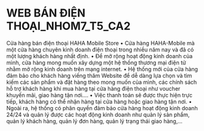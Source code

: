# WEB BÁN ĐIỆN THOẠI_NHOM7_T5_CA2
Cửa hàng bán điện thoại HAHA Mobile Store
•	Cửa hàng HAHA-Mobile mà một cửa hàng chuyên kinh doanh điện thoại trong nhiều năm nay và đã có một lượng khách hàng nhất định. 
•	Để mở rộng hoạt động kinh doanh của mình, cửa hàng mong muốn xây dựng một hệ thống thương mại điện tử nhằm mở rộng kinh doanh trên mạng internet. 
•	Hệ thống mới của cửa hàng đảm bảo cho khách hàng viếng thăm Website để dễ dàng lựa chọn và tìm kiếm các sản phẩm và đặt hàng theo mong muốn của mình, các chính sách hỗ trợ khách hàng khi mua hàng tại cửa hàng điện thoại như voucher khuyến mãi, giao hàng tận nơi.... 
•	Việc thanh toán sẽ được thực hiện trực tiếp, khách hàng có thể nhận hàng tại cửa hàng hoặc giao hàng tận nơi. 
•	Ngoài ra, hệ thống có phân quyền đảm bảo cửa hàng hoạt động kinh doanh 24/24 và quản lý được các hoạt động kinh doanh như quản lý sản phẩm, quản lý khách hàng, quản lý đơn hàng, quản lý trạng thái giao hàng,...		
				
